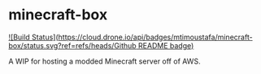 # minecraft-box

[![Build Status](https://cloud.drone.io/api/badges/mtimoustafa/minecraft-box/status.svg?ref=refs/heads/Github README badge)](https://cloud.drone.io/mtimoustafa/minecraft-box)

A WIP for hosting a modded Minecraft server off of AWS.
